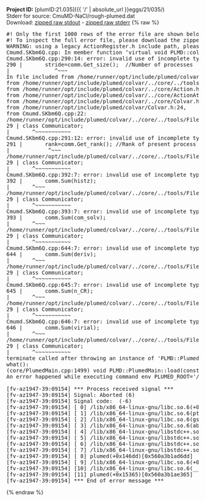 **Project ID:** [plumID:21.035]({{ '/' | absolute_url }}eggs/21/035/)  
Stderr for source:  CmuMD-NaCl/rough-plumed.dat   
Download: [zipped raw stdout](rough-plumed.dat.plumed.stdout.txt.zip) - [zipped raw stderr](rough-plumed.dat.plumed.stderr.txt.zip) 
{% raw %}
<pre>
#! Only the first 1000 rows of the error file are shown below
#! To inspect the full error file, please download the zipped raw stderr file above
WARNING: using a legacy ActionRegister.h include path, please use <<#include "core/ActionRegister.h">>
Cmumd.SKbm6Q.cpp: In member function ‘virtual void PLMD::colvar::CmuMD::calculate()’:
Cmumd.SKbm6Q.cpp:290:14: error: invalid use of incomplete type ‘class PLMD::Communicator’
290 |       stride=comm.Get_size();  //Number of processes
|              ^~~~
In file included from /home/runner/opt/include/plumed/colvar/../core/../tools/OFile.h:25,
from /home/runner/opt/include/plumed/colvar/../core/../tools/Log.h:25,
from /home/runner/opt/include/plumed/colvar/../core/Action.h:30,
from /home/runner/opt/include/plumed/colvar/../core/ActionAtomistic.h:25,
from /home/runner/opt/include/plumed/colvar/../core/Colvar.h:25,
from /home/runner/opt/include/plumed/colvar/Colvar.h:24,
from Cmumd.SKbm6Q.cpp:22:
/home/runner/opt/include/plumed/colvar/../core/../tools/FileBase.h:29:7: note: forward declaration of ‘class PLMD::Communicator’
29 | class Communicator;
|       ^~~~~~~~~~~~
Cmumd.SKbm6Q.cpp:291:12: error: invalid use of incomplete type ‘class PLMD::Communicator’
291 |       rank=comm.Get_rank(); //Rank of present process
|            ^~~~
/home/runner/opt/include/plumed/colvar/../core/../tools/FileBase.h:29:7: note: forward declaration of ‘class PLMD::Communicator’
29 | class Communicator;
|       ^~~~~~~~~~~~
Cmumd.SKbm6Q.cpp:392:7: error: invalid use of incomplete type ‘class PLMD::Communicator’
392 |       comm.Sum(histz);
|       ^~~~
/home/runner/opt/include/plumed/colvar/../core/../tools/FileBase.h:29:7: note: forward declaration of ‘class PLMD::Communicator’
29 | class Communicator;
|       ^~~~~~~~~~~~
Cmumd.SKbm6Q.cpp:393:7: error: invalid use of incomplete type ‘class PLMD::Communicator’
393 |       comm.Sum(com_solv);
|       ^~~~
/home/runner/opt/include/plumed/colvar/../core/../tools/FileBase.h:29:7: note: forward declaration of ‘class PLMD::Communicator’
29 | class Communicator;
|       ^~~~~~~~~~~~
Cmumd.SKbm6Q.cpp:644:7: error: invalid use of incomplete type ‘class PLMD::Communicator’
644 |       comm.Sum(deriv);
|       ^~~~
/home/runner/opt/include/plumed/colvar/../core/../tools/FileBase.h:29:7: note: forward declaration of ‘class PLMD::Communicator’
29 | class Communicator;
|       ^~~~~~~~~~~~
Cmumd.SKbm6Q.cpp:645:7: error: invalid use of incomplete type ‘class PLMD::Communicator’
645 |       comm.Sum(n_CR);
|       ^~~~
/home/runner/opt/include/plumed/colvar/../core/../tools/FileBase.h:29:7: note: forward declaration of ‘class PLMD::Communicator’
29 | class Communicator;
|       ^~~~~~~~~~~~
Cmumd.SKbm6Q.cpp:646:7: error: invalid use of incomplete type ‘class PLMD::Communicator’
646 |       comm.Sum(virial);
|       ^~~~
/home/runner/opt/include/plumed/colvar/../core/../tools/FileBase.h:29:7: note: forward declaration of ‘class PLMD::Communicator’
29 | class Communicator;
|       ^~~~~~~~~~~~
terminate called after throwing an instance of 'PLMD::Plumed::ExceptionError'
what():
(core/PlumedMain.cpp:1499) void PLMD::PlumedMain::load(const std::string&)
An error happened while executing command env PLUMED_ROOT='/home/runner/opt/lib/plumed' PLUMED_VERSION='2.10b' PLUMED_HTMLDIR='/home/runner/opt/share/doc/plumed' PLUMED_INCLUDEDIR='/home/runner/opt/include' PLUMED_PROGRAM_NAME='plumed' PLUMED_IS_INSTALLED='yes' "/home/runner/opt/lib/plumed"/scripts/mklib.sh -n -o ./Cmumd.2.10b.so Cmumd.cpp

[fv-az1947-39:09154] *** Process received signal ***
[fv-az1947-39:09154] Signal: Aborted (6)
[fv-az1947-39:09154] Signal code:  (-6)
[fv-az1947-39:09154] [ 0] /lib/x86_64-linux-gnu/libc.so.6(+0x45330)[0x7fcd6aa45330]
[fv-az1947-39:09154] [ 1] /lib/x86_64-linux-gnu/libc.so.6(pthread_kill+0x11c)[0x7fcd6aa9eb2c]
[fv-az1947-39:09154] [ 2] /lib/x86_64-linux-gnu/libc.so.6(gsignal+0x1e)[0x7fcd6aa4527e]
[fv-az1947-39:09154] [ 3] /lib/x86_64-linux-gnu/libc.so.6(abort+0xdf)[0x7fcd6aa288ff]
[fv-az1947-39:09154] [ 4] /lib/x86_64-linux-gnu/libstdc++.so.6(+0xa5ff5)[0x7fcd6aea5ff5]
[fv-az1947-39:09154] [ 5] /lib/x86_64-linux-gnu/libstdc++.so.6(+0xbb0da)[0x7fcd6aebb0da]
[fv-az1947-39:09154] [ 6] /lib/x86_64-linux-gnu/libstdc++.so.6(_ZSt10unexpectedv+0x0)[0x7fcd6aea5a55]
[fv-az1947-39:09154] [ 7] /lib/x86_64-linux-gnu/libstdc++.so.6(+0xa5a6f)[0x7fcd6aea5a6f]
[fv-az1947-39:09154] [ 8] plumed(+0x146dd)[0x560a3b1ad6dd]
[fv-az1947-39:09154] [ 9] /lib/x86_64-linux-gnu/libc.so.6(+0x2a1ca)[0x7fcd6aa2a1ca]
[fv-az1947-39:09154] [10] /lib/x86_64-linux-gnu/libc.so.6(__libc_start_main+0x8b)[0x7fcd6aa2a28b]
[fv-az1947-39:09154] [11] plumed(+0x15365)[0x560a3b1ae365]
[fv-az1947-39:09154] *** End of error message ***
</pre>
{% endraw %}
